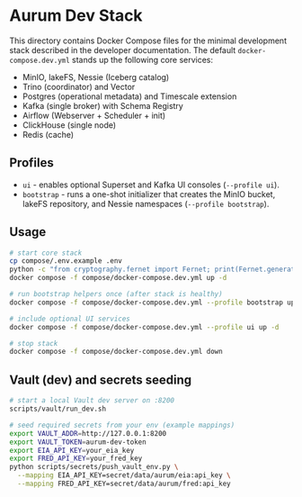 # Aurum Dev Stack

This directory contains Docker Compose files for the minimal development stack described in the developer documentation. The default `docker-compose.dev.yml` stands up the following core services:

- MinIO, lakeFS, Nessie (Iceberg catalog)
- Trino (coordinator) and Vector
- Postgres (operational metadata) and Timescale extension
- Kafka (single broker) with Schema Registry
- Airflow (Webserver + Scheduler + init)
- ClickHouse (single node)
- Redis (cache)

## Profiles

- `ui` - enables optional Superset and Kafka UI consoles (`--profile ui`).
- `bootstrap` - runs a one-shot initializer that creates the MinIO bucket, lakeFS repository, and Nessie namespaces (`--profile bootstrap`).

## Usage

```bash
# start core stack
cp compose/.env.example .env
python -c "from cryptography.fernet import Fernet; print(Fernet.generate_key().decode())"  # update AIRFLOW_FERNET_KEY in .env
docker compose -f compose/docker-compose.dev.yml up -d

# run bootstrap helpers once (after stack is healthy)
docker compose -f compose/docker-compose.dev.yml --profile bootstrap up --exit-code-from bootstrap

# include optional UI services
docker compose -f compose/docker-compose.dev.yml --profile ui up -d

# stop stack
docker compose -f compose/docker-compose.dev.yml down
```

## Vault (dev) and secrets seeding

```bash
# start a local Vault dev server on :8200
scripts/vault/run_dev.sh

# seed required secrets from your env (example mappings)
export VAULT_ADDR=http://127.0.0.1:8200
export VAULT_TOKEN=aurum-dev-token
export EIA_API_KEY=your_eia_key
export FRED_API_KEY=your_fred_key
python scripts/secrets/push_vault_env.py \
  --mapping EIA_API_KEY=secret/data/aurum/eia:api_key \
  --mapping FRED_API_KEY=secret/data/aurum/fred:api_key
```
